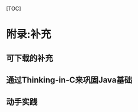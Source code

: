 [TOC]

<!-- Appendix: Supplements -->
# 附录:补充


<!-- Downloadable Supplements -->
## 可下载的补充


<!-- Thinking in C: Foundations for Java -->
## 通过Thinking-in-C来巩固Java基础


<!-- Hands-On Java eSeminar -->
## 动手实践


<!-- 分页 -->
<div style="page-break-after: always;"></div>